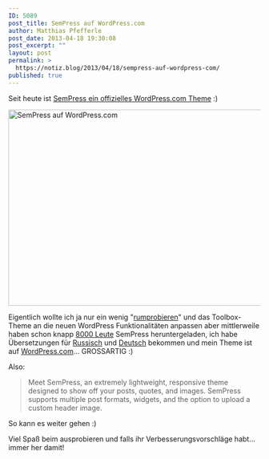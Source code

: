 ```yaml
---
ID: 5089
post_title: SemPress auf WordPress.com
author: Matthias Pfefferle
post_date: 2013-04-18 19:30:08
post_excerpt: ""
layout: post
permalink: >
  https://notiz.blog/2013/04/18/sempress-auf-wordpress-com/
published: true
---
```

Seit heute ist <a href="http://en.blog.wordpress.com/2013/04/18/new-themes-bon-vivant-sempress-and-bonpress/">SemPress ein offizielles WordPress.com Theme</a> :)

<img src="http://notiz.blog/wp-content/uploads/2013/04/sempress-on-wordpresscom-600x391.png" alt="SemPress auf WordPress.com" width="600" height="391" class="aligncenter size-large wp-image-5091" />

Eigentlich wollte ich ja nur ein wenig "<a href="http://notiz.blog/2012/09/06/ive-made-a-wordpress-theme-kind-of/">rumprobieren</a>" und das Toolbox-Theme an die neuen WordPress Funktionalitäten anpassen aber mittlerweile haben schon knapp <a href="http://wordpress.org/extend/themes/sempress">8000 Leute</a> SemPress heruntergeladen, ich habe Übersetzungen für <a href="http://0leg.net/">Russisch</a> und <a href="https://nichteinschalten.de/sprachdatei-sempress/">Deutsch</a> bekommen und mein Theme ist auf <a href="http://theme.wordpress.com/themes/sempress/">WordPress.com</a>... GROSSARTIG :)

Also:

<blockquote>Meet SemPress, an extremely lightweight, responsive theme designed to show off your posts, quotes, and images. SemPress supports multiple post formats, widgets, and the option to upload a custom header image.</blockquote>

So kann es weiter gehen :)

Viel Spaß beim ausprobieren und falls ihr Verbesserungsvorschläge habt... immer her damit!